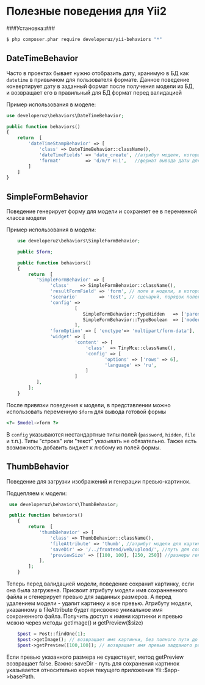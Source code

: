 Полезные поведения для Yii2
=============

###Установка:###
```bash
$ php composer.phar require developeruz/yii-behaviors "*"
```

DateTimeBehavior
-------------

Часто в проектах бывает нужно отобразить дату, хранимую в БД как `datetime` в привычном для пользователя формате.
Данное поведение конвертирует дату в заданный формат после получения модели из БД, и возвращает его в правильный для БД формат перед валидацией

Пример использования в моделе:
```php
use developeruz\behaviors\DateTimeBehavior;

public function behaviors()
{
    return  [
        'dateTimeStampBehavior' => [
            'class' => DateTimeBehavior::className(),
            'dateTimeFields' => 'date_create', //атрибут модели, который будем менять
            'format'         => 'd/m/Y H:i',   //формат вывода даты для пользователя
        ]
    ]
}
```

SimpleFormBehavior
-------------

Поведение генерирует форму для модели и сохраняет ее в переменной класса модели

Пример использования в модели:
```php
    use developeruz\behaviors\SimpleFormBehavior;

    public $form;

    public function behaviors()
    {
        return  [
           'SimpleFormBehavior' => [
                'class'    => SimpleFormBehavior::className(),
                'resultFormField' => 'form', // поле в модели, в котором хранится готовая форма
                'scenario'        => 'test', // сценарий, порядок полей в форме будет соотвествовать порядку перечисления полей в сценарии
                'config' =>
                         [
                            SimpleFormBehavior::TypeHidden   => ['parent_id'],
                            SimpleFormBehavior::TypeBoolean  => ['moderation'],
                         ],
                'formOption' => [ 'enctype'=> 'multipart/form-data'],
                'widget' => [
                         'content' => [
                             'class'  => TinyMce::className(),
                             'config' => [
                                    'options' => ['rows' => 6],
                                    'language' => 'ru',
                             ]
                         ]
           ],
        ];
    }
```

После привязки поведения к модели, в представлении можно использовать переменную `$form` для вывода готовой формы
```php
<?= $model->form ?>
```
В `config` указываются нестандартные типы полей (`password`, `hidden`, `file` и т.п.). Типы "строка" или "текст" указывать не обязательно.
Также есть возможность добавить виджет к любому из полей формы.


ThumbBehavior
-------------

Поведение для загрузки изображений и генерации превью-картинок.

Подцепляем к модели:
```php
 use developeruz\behaviors\ThumbBehavior;

 public function behaviors()
    {
        return  [
            'thumbBehavior' => [
                'class' => ThumbBehavior::className(),
                'fileAttribute' => 'thumb', //атрибут модели для картинки
                'saveDir' => '/../frontend/web/upload/', //путь для сохранения картинок
                'previewSize' => [[100, 100], [250, 250]] //размеры генерируемых превью
            ],
        ];
    }
```

Теперь перед валидацией модели, поведение сохранит картинку, если она была загружена. Присвоит атрибуту модели имя сохранненного файла и сгенерирует превью для заданных размеров.
А перед удалением модели - удалит картинку и все превью.
Атрибуту модели, указанному в fileAttribute будет присвоено уникальное имя сохраненного файла.
Получить доступ к имени картинки и превью можно через методы getImage() и getPreview($size)
```php
    $post = Post::findOne(1);
    $post->getImage(); // возвращает имя картинки, без полного пути до директории сохранения
    $post->getPreview([100,100]); // возвращает имя превью задданого размера, без полного пути до директории сохранения
```
Если превью указанного размера не существует, метод getPreview возвращает false.
Важно: saveDir - путь для сохранения картинок указывается относительно корня текущего приложения Yii::$app->basePath.